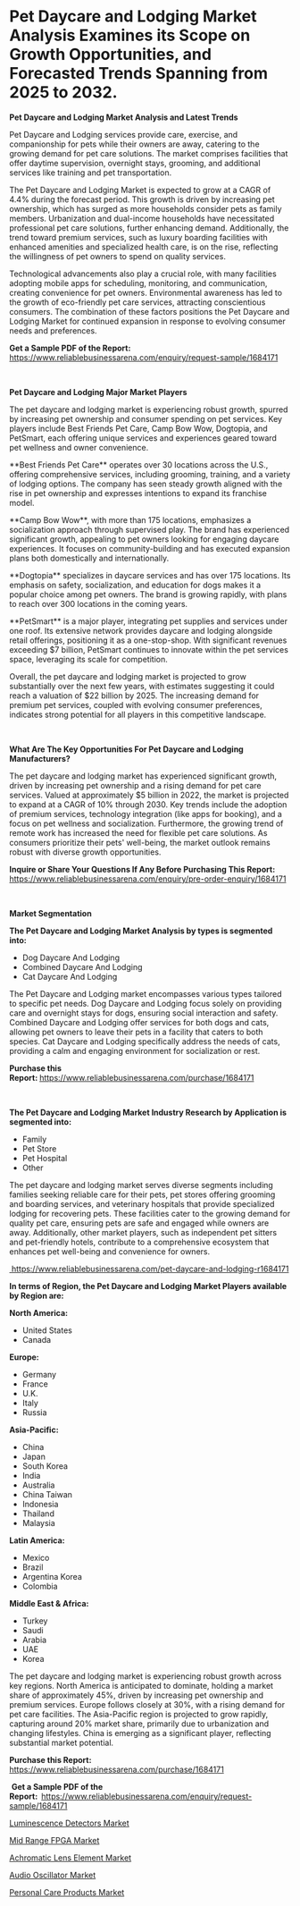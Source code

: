 <p><h1>Pet Daycare and Lodging Market Analysis Examines its Scope on Growth Opportunities, and Forecasted Trends Spanning from 2025 to 2032.</h1></p><p><strong>Pet Daycare and Lodging Market Analysis and Latest Trends</strong></p>
<p><p>Pet Daycare and Lodging services provide care, exercise, and companionship for pets while their owners are away, catering to the growing demand for pet care solutions. The market comprises facilities that offer daytime supervision, overnight stays, grooming, and additional services like training and pet transportation.</p><p>The Pet Daycare and Lodging Market is expected to grow at a CAGR of 4.4% during the forecast period. This growth is driven by increasing pet ownership, which has surged as more households consider pets as family members. Urbanization and dual-income households have necessitated professional pet care solutions, further enhancing demand. Additionally, the trend toward premium services, such as luxury boarding facilities with enhanced amenities and specialized health care, is on the rise, reflecting the willingness of pet owners to spend on quality services.</p><p>Technological advancements also play a crucial role, with many facilities adopting mobile apps for scheduling, monitoring, and communication, creating convenience for pet owners. Environmental awareness has led to the growth of eco-friendly pet care services, attracting conscientious consumers. The combination of these factors positions the Pet Daycare and Lodging Market for continued expansion in response to evolving consumer needs and preferences.</p></p>
<p><strong>Get a Sample PDF of the Report:&nbsp;</strong> <a href="https://www.reliablebusinessarena.com/enquiry/request-sample/1684171?utm_campaign=1990&utm_medium=2&utm_source=Github&utm_content=ia&utm_term=05022025&utm_id=pet-daycare-and-lodging">https://www.reliablebusinessarena.com/enquiry/request-sample/1684171</a></p>
<p>&nbsp;</p>
<p><strong>Pet Daycare and Lodging Major Market Players</strong></p>
<p><p>The pet daycare and lodging market is experiencing robust growth, spurred by increasing pet ownership and consumer spending on pet services. Key players include Best Friends Pet Care, Camp Bow Wow, Dogtopia, and PetSmart, each offering unique services and experiences geared toward pet wellness and owner convenience.</p><p>**Best Friends Pet Care** operates over 30 locations across the U.S., offering comprehensive services, including grooming, training, and a variety of lodging options. The company has seen steady growth aligned with the rise in pet ownership and expresses intentions to expand its franchise model.</p><p>**Camp Bow Wow**, with more than 175 locations, emphasizes a socialization approach through supervised play. The brand has experienced significant growth, appealing to pet owners looking for engaging daycare experiences. It focuses on community-building and has executed expansion plans both domestically and internationally.</p><p>**Dogtopia** specializes in daycare services and has over 175 locations. Its emphasis on safety, socialization, and education for dogs makes it a popular choice among pet owners. The brand is growing rapidly, with plans to reach over 300 locations in the coming years.</p><p>**PetSmart** is a major player, integrating pet supplies and services under one roof. Its extensive network provides daycare and lodging alongside retail offerings, positioning it as a one-stop-shop. With significant revenues exceeding $7 billion, PetSmart continues to innovate within the pet services space, leveraging its scale for competition.</p><p>Overall, the pet daycare and lodging market is projected to grow substantially over the next few years, with estimates suggesting it could reach a valuation of $22 billion by 2025. The increasing demand for premium pet services, coupled with evolving consumer preferences, indicates strong potential for all players in this competitive landscape.</p></p>
<p>&nbsp;</p>
<p><strong>What Are The Key Opportunities For Pet Daycare and Lodging Manufacturers?</strong></p>
<p><p>The pet daycare and lodging market has experienced significant growth, driven by increasing pet ownership and a rising demand for pet care services. Valued at approximately $5 billion in 2022, the market is projected to expand at a CAGR of 10% through 2030. Key trends include the adoption of premium services, technology integration (like apps for booking), and a focus on pet wellness and socialization. Furthermore, the growing trend of remote work has increased the need for flexible pet care solutions. As consumers prioritize their pets' well-being, the market outlook remains robust with diverse growth opportunities.</p></p>
<p><strong>Inquire or Share Your Questions If Any Before Purchasing This Report:</strong> <a href="https://www.reliablebusinessarena.com/enquiry/pre-order-enquiry/1684171?utm_campaign=1990&utm_medium=2&utm_source=Github&utm_content=ia&utm_term=05022025&utm_id=pet-daycare-and-lodging">https://www.reliablebusinessarena.com/enquiry/pre-order-enquiry/1684171</a></p>
<p>&nbsp;</p>
<p><strong>Market Segmentation</strong></p>
<p><strong>The Pet Daycare and Lodging Market Analysis by types is segmented into:</strong></p>
<p><ul><li>Dog Daycare And Lodging</li><li>Combined Daycare And Lodging</li><li>Cat Daycare And Lodging</li></ul></p>
<p><p>The Pet Daycare and Lodging market encompasses various types tailored to specific pet needs. Dog Daycare and Lodging focus solely on providing care and overnight stays for dogs, ensuring social interaction and safety. Combined Daycare and Lodging offer services for both dogs and cats, allowing pet owners to leave their pets in a facility that caters to both species. Cat Daycare and Lodging specifically address the needs of cats, providing a calm and engaging environment for socialization or rest.</p></p>
<p><strong>Purchase this Report:&nbsp;</strong><a href="https://www.reliablebusinessarena.com/purchase/1684171?utm_campaign=1990&utm_medium=2&utm_source=Github&utm_content=ia&utm_term=05022025&utm_id=pet-daycare-and-lodging">https://www.reliablebusinessarena.com/purchase/1684171</a></p>
<p>&nbsp;</p>
<p><strong>The Pet Daycare and Lodging Market Industry Research by Application is segmented into:</strong></p>
<p><ul><li>Family</li><li>Pet Store</li><li>Pet Hospital</li><li>Other</li></ul></p>
<p><p>The pet daycare and lodging market serves diverse segments including families seeking reliable care for their pets, pet stores offering grooming and boarding services, and veterinary hospitals that provide specialized lodging for recovering pets. These facilities cater to the growing demand for quality pet care, ensuring pets are safe and engaged while owners are away. Additionally, other market players, such as independent pet sitters and pet-friendly hotels, contribute to a comprehensive ecosystem that enhances pet well-being and convenience for owners.</p></p>
<p><a href="https://www.reliablebusinessarena.com/pet-daycare-and-lodging-r1684171?utm_campaign=1990&utm_medium=2&utm_source=Github&utm_content=ia&utm_term=05022025&utm_id=pet-daycare-and-lodging">&nbsp;https://www.reliablebusinessarena.com/pet-daycare-and-lodging-r1684171</a></p>
<p><strong>In terms of Region, the Pet Daycare and Lodging Market Players available by Region are:</strong></p>
<p>
    <p> <strong> North America: </strong>
        <ul>
            <li>United States</li>
            <li>Canada</li>
        </ul>
        </p> 
    <p> <strong> Europe: </strong>
        <ul>
            <li>Germany</li>
            <li>France</li>
            <li>U.K.</li>
            <li>Italy</li>
            <li>Russia</li>
        </ul>
        </p> 
    <p> <strong> Asia-Pacific: </strong>
        <ul>
            <li>China</li>
            <li>Japan</li>
            <li>South Korea</li>
            <li>India</li>
            <li>Australia</li>
            <li>China Taiwan</li>
            <li>Indonesia</li>
            <li>Thailand</li>
            <li>Malaysia</li>
        </ul>
        </p> 
    <p> <strong> Latin America: </strong>
        <ul>
            <li>Mexico</li>
            <li>Brazil</li>
            <li>Argentina Korea</li>
            <li>Colombia</li>
        </ul>
        </p> 
    <p> <strong> Middle East & Africa: </strong>
        <ul>
            <li>Turkey</li>
            <li>Saudi</li>
            <li>Arabia</li>
            <li>UAE</li>
            <li>Korea</li>
        </ul>
    </p>
    </p>
<p><p>The pet daycare and lodging market is experiencing robust growth across key regions. North America is anticipated to dominate, holding a market share of approximately 45%, driven by increasing pet ownership and premium services. Europe follows closely at 30%, with a rising demand for pet care facilities. The Asia-Pacific region is projected to grow rapidly, capturing around 20% market share, primarily due to urbanization and changing lifestyles. China is emerging as a significant player, reflecting substantial market potential.</p></p>
<p><strong>Purchase this Report: </strong><a href="https://www.reliablebusinessarena.com/purchase/1684171?utm_campaign=1990&utm_medium=2&utm_source=Github&utm_content=ia&utm_term=05022025&utm_id=pet-daycare-and-lodging">https://www.reliablebusinessarena.com/purchase/1684171</a></p>
<p>&nbsp;<strong>Get a Sample PDF of the Report:&nbsp;&nbsp;</strong><a href="https://www.reliablebusinessarena.com/enquiry/request-sample/1684171?utm_campaign=1990&utm_medium=2&utm_source=Github&utm_content=ia&utm_term=05022025&utm_id=pet-daycare-and-lodging">https://www.reliablebusinessarena.com/enquiry/request-sample/1684171</a></p>
<p><strong></strong></p>
<p><p><a href="https://www.linkedin.com/pulse/navigating-luminescence-detectors-market-size-using-114-nythf?utm_campaign=1990&utm_medium=2&utm_source=Github&utm_content=ia&utm_term=05022025&utm_id=pet-daycare-and-lodging">Luminescence Detectors Market</a></p><p><a href="https://www.linkedin.com/pulse/mid-range-fpga-market-analysis-report-focuses-its-growth-n6z8e?utm_campaign=1990&utm_medium=2&utm_source=Github&utm_content=ia&utm_term=05022025&utm_id=pet-daycare-and-lodging">Mid Range FPGA Market</a></p><p><a href="https://www.linkedin.com/pulse/forecasted-growth-achromatic-lens-element-market-analyzing-tqmcc?utm_campaign=1990&utm_medium=2&utm_source=Github&utm_content=ia&utm_term=05022025&utm_id=pet-daycare-and-lodging">Achromatic Lens Element Market</a></p><p><a href="https://www.linkedin.com/pulse/audio-oscillator-market-analysis-identifying-key-issues-vkxuc?utm_campaign=1990&utm_medium=2&utm_source=Github&utm_content=ia&utm_term=05022025&utm_id=pet-daycare-and-lodging">Audio Oscillator Market</a></p><p><a href="https://github.com/MarciaRunte/Market-Research-Report-List-1/blob/main/personal-care-products-market.md?utm_campaign=1990&utm_medium=2&utm_source=Github&utm_content=ia&utm_term=05022025&utm_id=pet-daycare-and-lodging">Personal Care Products Market</a></p></p>